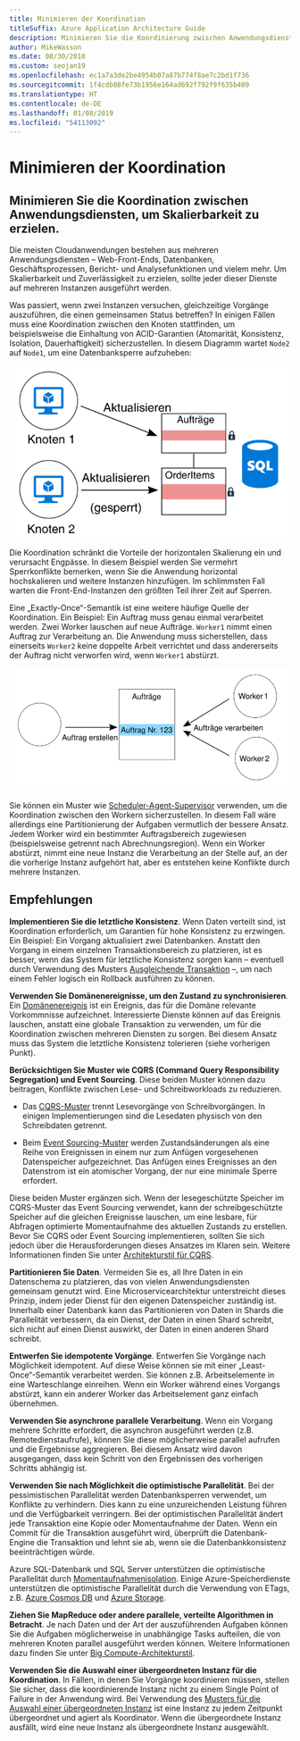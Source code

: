 ```yaml
---
title: Minimieren der Koordination
titleSuffix: Azure Application Architecture Guide
description: Minimieren Sie die Koordinierung zwischen Anwendungsdiensten, um Skalierbarkeit zu erzielen.
author: MikeWasson
ms.date: 08/30/2018
ms.custom: seojan19
ms.openlocfilehash: ec1a7a3de2be4954b07a87b774f8ae7c2bd1f736
ms.sourcegitcommit: 1f4cdb08fe73b1956e164ad692f792f9f635b409
ms.translationtype: HT
ms.contentlocale: de-DE
ms.lasthandoff: 01/08/2019
ms.locfileid: "54113092"
---
```

# <a name="minimize-coordination"></a>Minimieren der Koordination

## <a name="minimize-coordination-between-application-services-to-achieve-scalability"></a>Minimieren Sie die Koordination zwischen Anwendungsdiensten, um Skalierbarkeit zu erzielen.

Die meisten Cloudanwendungen bestehen aus mehreren Anwendungsdiensten – Web-Front-Ends, Datenbanken, Geschäftsprozessen, Bericht- und Analysefunktionen und vielem mehr. Um Skalierbarkeit und Zuverlässigkeit zu erzielen, sollte jeder dieser Dienste auf mehreren Instanzen ausgeführt werden.

Was passiert, wenn zwei Instanzen versuchen, gleichzeitige Vorgänge auszuführen, die einen gemeinsamen Status betreffen? In einigen Fällen muss eine Koordination zwischen den Knoten stattfinden, um beispielsweise die Einhaltung von ACID-Garantien (Atomarität, Konsistenz, Isolation, Dauerhaftigkeit) sicherzustellen. In diesem Diagramm wartet `Node2` auf `Node1`, um eine Datenbanksperre aufzuheben:

![Diagramm der Datenbanksperre](./images/database-lock.svg)

Die Koordination schränkt die Vorteile der horizontalen Skalierung ein und verursacht Engpässe. In diesem Beispiel werden Sie vermehrt Sperrkonflikte bemerken, wenn Sie die Anwendung horizontal hochskalieren und weitere Instanzen hinzufügen. Im schlimmsten Fall warten die Front-End-Instanzen den größten Teil ihrer Zeit auf Sperren.

Eine „Exactly-Once“-Semantik ist eine weitere häufige Quelle der Koordination. Ein Beispiel: Ein Auftrag muss genau einmal verarbeitet werden. Zwei Worker lauschen auf neue Aufträge. `Worker1` nimmt einen Auftrag zur Verarbeitung an. Die Anwendung muss sicherstellen, dass einerseits `Worker2` keine doppelte Arbeit verrichtet und dass andererseits der Auftrag nicht verworfen wird, wenn `Worker1` abstürzt.

![Koordinationsdiagramm](./images/coordination.svg)

Sie können ein Muster wie [Scheduler-Agent-Supervisor][sas-pattern] verwenden, um die Koordination zwischen den Workern sicherzustellen. In diesem Fall wäre allerdings eine Partitionierung der Aufgaben vermutlich der bessere Ansatz. Jedem Worker wird ein bestimmter Auftragsbereich zugewiesen (beispielsweise getrennt nach Abrechnungsregion). Wenn ein Worker abstürzt, nimmt eine neue Instanz die Verarbeitung an der Stelle auf, an der die vorherige Instanz aufgehört hat, aber es entstehen keine Konflikte durch mehrere Instanzen.

## <a name="recommendations"></a>Empfehlungen

**Implementieren Sie die letztliche Konsistenz**. Wenn Daten verteilt sind, ist Koordination erforderlich, um Garantien für hohe Konsistenz zu erzwingen. Ein Beispiel: Ein Vorgang aktualisiert zwei Datenbanken. Anstatt den Vorgang in einem einzelnen Transaktionsbereich zu platzieren, ist es besser, wenn das System für letztliche Konsistenz sorgen kann – eventuell durch Verwendung des Musters [Ausgleichende Transaktion][compensating-transaction] –, um nach einem Fehler logisch ein Rollback ausführen zu können.

**Verwenden Sie Domänenereignisse, um den Zustand zu synchronisieren**. Ein [Domänenereignis][domain-event] ist ein Ereignis, das für die Domäne relevante Vorkommnisse aufzeichnet. Interessierte Dienste können auf das Ereignis lauschen, anstatt eine globale Transaktion zu verwenden, um für die Koordination zwischen mehreren Diensten zu sorgen. Bei diesem Ansatz muss das System die letztliche Konsistenz tolerieren (siehe vorherigen Punkt).

**Berücksichtigen Sie Muster wie CQRS (Command Query Responsibility Segregation) und Event Sourcing**. Diese beiden Muster können dazu beitragen, Konflikte zwischen Lese- und Schreibworkloads zu reduzieren.

- Das [CQRS-Muster][cqrs-pattern] trennt Lesevorgänge von Schreibvorgängen. In einigen Implementierungen sind die Lesedaten physisch von den Schreibdaten getrennt.

- Beim [Event Sourcing-Muster][event-sourcing] werden Zustandsänderungen als eine Reihe von Ereignissen in einem nur zum Anfügen vorgesehenen Datenspeicher aufgezeichnet. Das Anfügen eines Ereignisses an den Datenstrom ist ein atomischer Vorgang, der nur eine minimale Sperre erfordert.

Diese beiden Muster ergänzen sich. Wenn der lesegeschützte Speicher im CQRS-Muster das Event Sourcing verwendet, kann der schreibgeschützte Speicher auf die gleichen Ereignisse lauschen, um eine lesbare, für Abfragen optimierte Momentaufnahme des aktuellen Zustands zu erstellen. Bevor Sie CQRS oder Event Sourcing implementieren, sollten Sie sich jedoch über die Herausforderungen dieses Ansatzes im Klaren sein. Weitere Informationen finden Sie unter [Architekturstil für CQRS][cqrs-style].

**Partitionieren Sie Daten**.  Vermeiden Sie es, all Ihre Daten in ein Datenschema zu platzieren, das von vielen Anwendungsdiensten gemeinsam genutzt wird. Eine Microservicearchitektur unterstreicht dieses Prinzip, indem jeder Dienst für den eigenen Datenspeicher zuständig ist. Innerhalb einer Datenbank kann das Partitionieren von Daten in Shards die Parallelität verbessern, da ein Dienst, der Daten in einen Shard schreibt, sich nicht auf einen Dienst auswirkt, der Daten in einen anderen Shard schreibt.

**Entwerfen Sie idempotente Vorgänge**. Entwerfen Sie Vorgänge nach Möglichkeit idempotent. Auf diese Weise können sie mit einer „Least-Once“-Semantik verarbeitet werden. Sie können z.B. Arbeitselemente in eine Warteschlange einreihen. Wenn ein Worker während eines Vorgangs abstürzt, kann ein anderer Worker das Arbeitselement ganz einfach übernehmen.

**Verwenden Sie asynchrone parallele Verarbeitung**. Wenn ein Vorgang mehrere Schritte erfordert, die asynchron ausgeführt werden (z.B. Remotedienstaufrufe), können Sie diese möglicherweise parallel aufrufen und die Ergebnisse aggregieren. Bei diesem Ansatz wird davon ausgegangen, dass kein Schritt von den Ergebnissen des vorherigen Schritts abhängig ist.

**Verwenden Sie nach Möglichkeit die optimistische Parallelität**. Bei der pessimistischen Parallelität werden Datenbanksperren verwendet, um Konflikte zu verhindern. Dies kann zu eine unzureichenden Leistung führen und die Verfügbarkeit verringern. Bei der optimistischen Parallelität ändert jede Transaktion eine Kopie oder Momentaufnahme der Daten. Wenn ein Commit für die Transaktion ausgeführt wird, überprüft die Datenbank-Engine die Transaktion und lehnt sie ab, wenn sie die Datenbankkonsistenz beeinträchtigen würde.

Azure SQL-Datenbank und SQL Server unterstützen die optimistische Parallelität durch [Momentaufnahmenisolation][sql-snapshot-isolation]. Einige Azure-Speicherdienste unterstützen die optimistische Parallelität durch die Verwendung von ETags, z.B. [Azure Cosmos DB][cosmosdb-faq] und [Azure Storage][storage-concurrency].

**Ziehen Sie MapReduce oder andere parallele, verteilte Algorithmen in Betracht**. Je nach Daten und der Art der auszuführenden Aufgaben können Sie die Aufgaben möglicherweise in unabhängige Tasks aufteilen, die von mehreren Knoten parallel ausgeführt werden können. Weitere Informationen dazu finden Sie unter [Big Compute-Architekturstil][big-compute].

**Verwenden Sie die Auswahl einer übergeordneten Instanz für die Koordination**. In Fällen, in denen Sie Vorgänge koordinieren müssen, stellen Sie sicher, dass die koordinierende Instanz nicht zu einem Single Point of Failure in der Anwendung wird. Bei Verwendung des [Musters für die Auswahl einer übergeordneten Instanz][leader-election] ist eine Instanz zu jedem Zeitpunkt übergeordnet und agiert als Koordinator. Wenn die übergeordnete Instanz ausfällt, wird eine neue Instanz als übergeordnete Instanz ausgewählt.

<!-- links -->

[big-compute]: ../architecture-styles/big-compute.md
[compensating-transaction]: ../../patterns/compensating-transaction.md
[cqrs-style]: ../architecture-styles/cqrs.md
[cqrs-pattern]: ../../patterns/cqrs.md
[cosmosdb-faq]: /azure/cosmos-db/faq
[domain-event]: https://martinfowler.com/eaaDev/DomainEvent.html
[event-sourcing]: ../../patterns/event-sourcing.md
[leader-election]: ../../patterns/leader-election.md
[sas-pattern]: ../../patterns/scheduler-agent-supervisor.md
[sql-snapshot-isolation]: /sql/t-sql/statements/set-transaction-isolation-level-transact-sql
[storage-concurrency]: https://azure.microsoft.com/blog/managing-concurrency-in-microsoft-azure-storage-2/